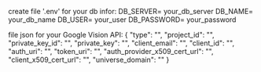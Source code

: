 create file '.env' for your db infor:
DB_SERVER= your_db_server
DB_NAME= your_db_name
DB_USER= your_user
DB_PASSWORD= your_password

file json for your Google Vision API:
{
  "type": "",
  "project_id": "",
  "private_key_id": "", 
  "private_key": "",
  "client_email": "",
  "client_id": "",
  "auth_uri": "",
  "token_uri": "",
  "auth_provider_x509_cert_url": "",
  "client_x509_cert_url": "",
  "universe_domain": ""
}
